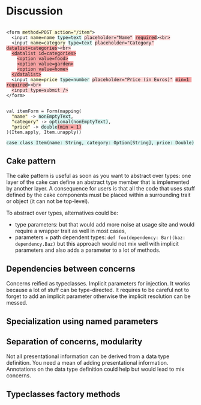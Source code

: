 # Discussion

<pre><code>
&lt;form <span title="data transmission" style="background-color: #FFFCDD;">method=POST action="/item"</span>&gt;
  &lt;input <span title="data transmission" style="background-color: #FFFCDD;">name=name</span> <span title="data domain" style="background-color: #DCF7F3;">type=text</span> <span title="user interface" style="background-color: #FFD8D8;">placeholder="Name"</span> <span title="feedback logic" style="background-color: #F5A2A2;">required</span>&gt;<span title="user interface" style="background-color: #FFD8D8;">&lt;br&gt;</span>
  &lt;input <span title="data transmission" style="background-color: #FFFCDD;">name=category</span> <span title="data domain" style="background-color: #DCF7F3;">type=text</span> <span title="user interface" style="background-color: #FFD8D8;">placeholder="Category"</span> <span title="feedback logic" style="background-color: #F5A2A2;">datalist=categories</span>&gt;<span title="user interface" style="background-color: #FFD8D8;">&lt;br&gt;</span>
  <span title="feedback logic" style="background-color: #F5A2A2;">&lt;datalist id=categories&gt;</span>
    <span title="feedback logic" style="background-color: #F5A2A2;">&lt;option value=food&gt;</span>
    <span title="feedback logic" style="background-color: #F5A2A2;">&lt;option value=garden&gt;</span>
    <span title="feedback logic" style="background-color: #F5A2A2;">&lt;option value=home&gt;</span>
  <span title="feedback logic" style="background-color: #F5A2A2;">&lt;/datalist&gt;</span>
  &lt;input <span title="data transmission" style="background-color: #FFFCDD;">name=price</span> <span title="data domain" style="background-color: #DCF7F3;">type=number</span> <span title="user interface" style="background-color: #FFD8D8;">placeholder="Price (in Euros)"</span> <span title="feedback logic" style="background-color: #F5A2A2;">min=1 required</span>&gt;<span title="user interface" style="background-color: #FFD8D8;">&lt;br&gt;</span>
  <span title="user interface" style="background-color: #FFD8D8;">&lt;input type=submit /&gt;</span>
&lt;/form&gt;
</code></pre>

<pre><code>
val itemForm = Form(mapping(
  <span title="data transmission" style="background-color: #FFFCDD;">"name"</span> -> <span title="data domain" style="background-color: #DCF7F3;">nonEmptyText</span>,
  <span title="data transmission" style="background-color: #FFFCDD;">"category"</span> -> <span title="data domain" style="background-color: #DCF7F3;">optional(nonEmptyText)</span>,
  <span title="data transmission" style="background-color: #FFFCDD;">"price"</span> -> <span title="data domain" style="background-color: #DCF7F3;">double</span><span title="feedback logic" style="background-color: #F5A2A2;">(min = 1)</span>
)(Item.apply, Item.unapply))

<span title="data domain" style="background-color: #DCF7F3;">case class Item(name: String, category: Option[String], price: Double)</span>
</code></pre>

## Cake pattern

The cake pattern is useful as soon as you want to abstract over types: one layer of the cake can define an abstract type member that is implemented by another layer. A consequence for users is that all the code that uses stuff defined by the cake components must be placed within a surrounding trait or object (it can not be top-level).

To abstract over types, alternatives could be:

- type parameters: but that would add more noise at usage site and would require a wrapper trait as well in most cases,
- parameters + path dependent types: `def foo(dependency: Bar)(baz: dependency.Baz)` but this approach would not mix well with implicit parameters and also adds a parameter to a lot of methods.

## Dependencies between concerns

Concerns reified as typeclasses. Implicit parameters for injection. It works because a lot of stuff can be type-directed. It requires to be careful not to forget to add an implicit parameter otherwise the implicit resolution can be messed.

## Specialization using named parameters

## Separation of concerns, modularity

Not all presentational information can be derived from a data type definition. You need a mean of adding presentational information. Annotations on the data type definition could help but would lead to mix concerns.

## Typeclasses factory methods

